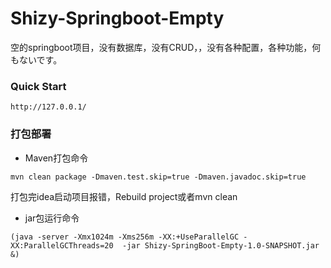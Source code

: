 # Shizy-Springboot-Empty

空的springboot项目，没有数据库，没有CRUD，，没有各种配置，各种功能，何もないです。

### Quick Start
```
http://127.0.0.1/
```

### 打包部署

* Maven打包命令
```
mvn clean package -Dmaven.test.skip=true -Dmaven.javadoc.skip=true
```

打包完idea启动项目报错，Rebuild project或者mvn clean

* jar包运行命令
```
(java -server -Xmx1024m -Xms256m -XX:+UseParallelGC -XX:ParallelGCThreads=20  -jar Shizy-SpringBoot-Empty-1.0-SNAPSHOT.jar &)
```


<br>
<br>
<br>
<br>
<br>